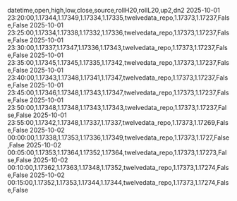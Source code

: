 datetime,open,high,low,close,source,rollH20,rollL20,up2,dn2
2025-10-01 23:20:00,1.17344,1.17349,1.17334,1.17335,twelvedata_repo,1.17373,1.17237,False,False
2025-10-01 23:25:00,1.17334,1.17338,1.17332,1.17336,twelvedata_repo,1.17373,1.17237,False,False
2025-10-01 23:30:00,1.17337,1.17347,1.17336,1.17343,twelvedata_repo,1.17373,1.17237,False,False
2025-10-01 23:35:00,1.17345,1.17345,1.17335,1.17342,twelvedata_repo,1.17373,1.17237,False,False
2025-10-01 23:40:00,1.17343,1.17348,1.17341,1.17347,twelvedata_repo,1.17373,1.17237,False,False
2025-10-01 23:45:00,1.17346,1.17348,1.17343,1.17347,twelvedata_repo,1.17373,1.17237,False,False
2025-10-01 23:50:00,1.17348,1.17348,1.17343,1.17343,twelvedata_repo,1.17373,1.17237,False,False
2025-10-01 23:55:00,1.17342,1.17348,1.17337,1.17337,twelvedata_repo,1.17373,1.17269,False,False
2025-10-02 00:00:00,1.17338,1.17353,1.17336,1.17349,twelvedata_repo,1.17373,1.1727,False,False
2025-10-02 00:05:00,1.17353,1.17364,1.17352,1.17364,twelvedata_repo,1.17373,1.17273,False,False
2025-10-02 00:10:00,1.17362,1.17363,1.17348,1.17352,twelvedata_repo,1.17373,1.17274,False,False
2025-10-02 00:15:00,1.17352,1.17353,1.17344,1.17344,twelvedata_repo,1.17373,1.17274,False,False
